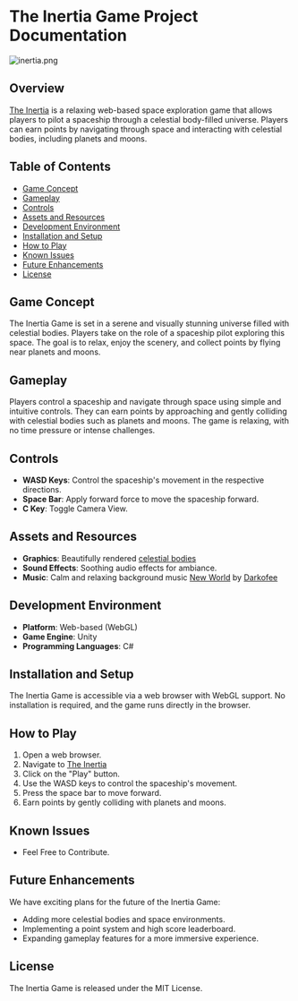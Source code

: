 # The Inertia Game Project Documentation

![inertia.png](https://img.itch.zone/aW1nLzEzNjIwODIzLnBuZw==/315x250%23c/Usxhq5.png)

## Overview
[The Inertia](https://pisokrates.itch.io/inertia) is a relaxing web-based space exploration game that allows players to pilot a spaceship through a celestial body-filled universe. Players can earn points by navigating through space and interacting with celestial bodies, including planets and moons.

## Table of Contents
- [Game Concept](#game-concept)
- [Gameplay](#gameplay)
- [Controls](#controls)
- [Assets and Resources](#assets-and-resources)
- [Development Environment](#development-environment)
- [Installation and Setup](#installation-and-setup)
- [How to Play](#how-to-play)
- [Known Issues](#known-issues)
- [Future Enhancements](#future-enhancements)
- [License](#license)

## Game Concept
The Inertia Game is set in a serene and visually stunning universe filled with celestial bodies. Players take on the role of a spaceship pilot exploring this space. The goal is to relax, enjoy the scenery, and collect points by flying near planets and moons.

## Gameplay
Players control a spaceship and navigate through space using simple and intuitive controls. They can earn points by approaching and gently colliding with celestial bodies such as planets and moons. The game is relaxing, with no time pressure or intense challenges.

## Controls
- **WASD Keys**: Control the spaceship's movement in the respective directions.
- **Space Bar**: Apply forward force to move the spaceship forward.
- **C Key**: Toggle Camera View.

## Assets and Resources
- **Graphics**: Beautifully rendered [celestial bodies](https://assetstore.unity.com/)
- **Sound Effects**: Soothing audio effects for ambiance.
- **Music**: Calm and relaxing background music [New World](https://darkofee.bandcamp.com/track/new-world) by [Darkofee](https://darkofee.bandcamp.com/)

## Development Environment
- **Platform**: Web-based (WebGL)
- **Game Engine**: Unity
- **Programming Languages**: C#

## Installation and Setup
The Inertia Game is accessible via a web browser with WebGL support. No installation is required, and the game runs directly in the browser.

## How to Play
1. Open a web browser.
2. Navigate to [The Inertia](https://pisokrates.itch.io/inertia)
3. Click on the "Play" button.
4. Use the WASD keys to control the spaceship's movement.
5. Press the space bar to move forward.
6. Earn points by gently colliding with planets and moons.

## Known Issues
- Feel Free to Contribute.

## Future Enhancements
We have exciting plans for the future of the Inertia Game:
- Adding more celestial bodies and space environments.
- Implementing a point system and high score leaderboard.
- Expanding gameplay features for a more immersive experience.

## License
The Inertia Game is released under the MIT License.
